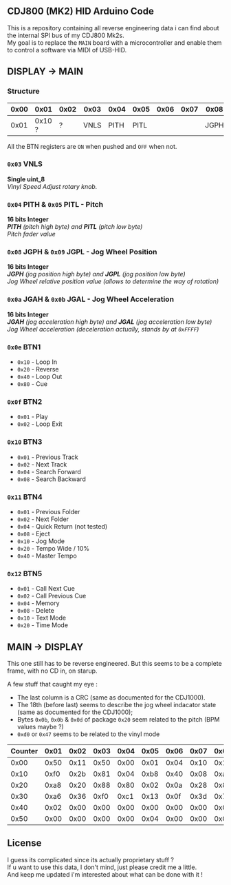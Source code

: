 CDJ800 (MK2) HID Arduino Code
-----

This is a repository containing all reverse engineering data i can find about the internal SPI bus of my CDJ800 Mk2s.  
My goal is to replace the `MAIN` board with a microcontroller and enable them to control a software via MIDI of USB-HID.

## DISPLAY → MAIN

### Structure
|0x00|0x01  |0x02|0x03|0x04|0x05|0x06|0x07|0x08|0x09|0x0a|0x0b|0x0c|0x0d|0x0e|0x0f|0x10|0x11|0x12|0x13|
|----|------|----|----|----|----|----|----|----|----|----|----|----|----|----|----|----|----|----|----|
|0x01|0x10 ?|?   |VNLS|PITH|PITL|    |    |JGPH|JGPL|JGAH|JGAL|JTCH|    |BTN1|BTN2|BTN3|BTN4|BTN5|    |

All the BTN registers are `ON` when pushed and `OFF` when not.

### **`0x03` VNLS**
**Single uint_8**  
_Vinyl Speed Adjust rotary knob._

### **`0x04` PITH & `0x05` PITL** - Pitch
**16 bits Integer**  
_**PITH** (pitch high byte) and **PITL** (pitch low byte)_  
_Pitch fader value_

### **`0x08` JGPH & `0x09` JGPL** - Jog Wheel Position
**16 bits Integer**  
_**JGPH** (jog position high byte) and **JGPL** (jog position low byte)_  
_Jog Wheel relative position value (allows to determine the way of rotation)_

### **`0x0a` JGAH & `0x0b` JGAL** - Jog Wheel Acceleration
**16 bits Integer**  
_**JGAH** (jog acceleration high byte) and **JGAL** (jog acceleration low byte)_  
_Jog Wheel acceleration (deceleration actually, stands by at `0xFFFF`)_

### **`0x0e`** BTN1
- `0x10` - Loop In
- `0x20` - Reverse
- `0x40` - Loop Out
- `0x80` - Cue

### **`0x0f`** BTN2
- `0x01` - Play
- `0x02` - Loop Exit

### **`0x10`** BTN3
- `0x01` - Previous Track
- `0x02` - Next Track
- `0x04` - Search Forward
- `0x08` - Search Backward

### **`0x11`** BTN4
- `0x01` - Previous Folder  
- `0x02` - Next Folder  
- `0x04` - Quick Return (not tested)
- `0x08` - Eject
- `0x10` - Jog Mode
- `0x20` - Tempo Wide / 10%
- `0x40` - Master Tempo

### **`0x12`** BTN5
- `0x01` - Call Next Cue
- `0x02` - Call Previous Cue
- `0x04` - Memory
- `0x08` - Delete
- `0x10` - Text Mode
- `0x20` - Time Mode


## MAIN → DISPLAY

This one still has to be reverse engineered. But this seems to be a complete frame, with no CD in, on starup.

A few stuff that caught my eye :
- The last column is a CRC (same as documented for the CDJ1000).  
- The 18th (before last) seems to describe the jog wheel indacator state (same as documented for the CDJ1000);
- Bytes `0x0b`, `0x0b` & `0x0d` of package `0x20` seem related to the pitch (BPM values maybe ?)
- `0xd0` or `0x47` seems to be related to the vinyl mode

|Counter|0x01|0x02|0x03|0x04|0x05|0x06|0x07|0x08|0x09|0x0a|0x0b|0x0c|0x0d|0x0e|0x0f|0x10| Jog| CRC|
|-------|----|----|----|----|----|----|----|----|----|----|----|----|----|----|----|----|----|----|
|0x00   |0x50|0x11|0x50|0x00|0x01|0x04|0x10|0x10|0x15|0x00|0x00|0x00|0x58|0x00|0x00|0x00|0x00|0x43|
|0x10   |0xf0|0x2b|0x81|0x04|0xb8|0x40|0x08|0xa1|0x3f|0x00|0xb3|0x00|0x00|0x00|0x00|0x00|0x00|0x33|
|0x20   |0xa8|0x20|0x88|0x80|0x02|0x0a|0x28|0x88|0x0a|0x00|0xee|0xb6|0xd6|0x00|0x00|0x00|0x00|0x10|
|0x30   |0xa6|0x36|0xf0|0xc1|0x13|0x0f|0x3d|0x70|0x6a|0x00|0x00|0x00|0x00|0x00|0x00|0x00|0x00|0xc6|
|0x40   |0x02|0x00|0x00|0x00|0x00|0x00|0x00|0x00|0x00|0x00|0x00|0x00|0x00|0x00|0x00|0x00|0x00|0x02|
|0x50   |0x00|0x00|0x00|0x00|0x04|0x00|0x00|0x00|0x00|0x00|0x00|0xd0|0x47|0x00|0x00|0x00|0x00|0x1b|

## License

I guess its complicated since its actually proprietary stuff ?  
If u want to use this data, I don't mind, just please credit me a little.  
And keep me updated i'm interested about what can be done with it !